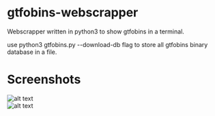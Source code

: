 # gtfobins-webscrapper
Webscrapper written in python3 to show gtfobins in a terminal.  

use python3 gtfobins.py --download-db flag to store all gtfobins binary database in a file.  

# Screenshots
![alt text](https://github.com/0bfxGH0ST/gtfobins-webscrapper/blob/main/screenshots/screenshot01.png)  
![alt text](https://github.com/0bfxGH0ST/gtfobins-webscrapper/blob/main/screenshots/screenshot02.png)  
